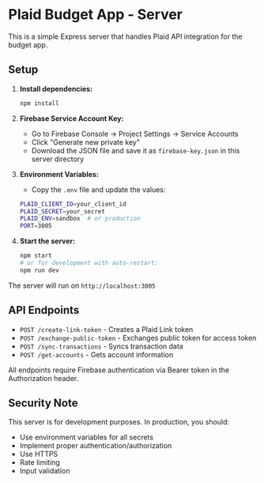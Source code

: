 # Plaid Budget App - Server

This is a simple Express server that handles Plaid API integration for the budget app.

## Setup

1. **Install dependencies:**
   ```bash
   npm install
   ```

2. **Firebase Service Account Key:**
   - Go to Firebase Console → Project Settings → Service Accounts
   - Click "Generate new private key"
   - Download the JSON file and save it as `firebase-key.json` in this server directory

3. **Environment Variables:**
   - Copy the `.env` file and update the values:
   ```bash
   PLAID_CLIENT_ID=your_client_id
   PLAID_SECRET=your_secret
   PLAID_ENV=sandbox  # or production
   PORT=3005
   ```

4. **Start the server:**
   ```bash
   npm start
   # or for development with auto-restart:
   npm run dev
   ```

The server will run on `http://localhost:3005`

## API Endpoints

- `POST /create-link-token` - Creates a Plaid Link token
- `POST /exchange-public-token` - Exchanges public token for access token
- `POST /sync-transactions` - Syncs transaction data
- `POST /get-accounts` - Gets account information

All endpoints require Firebase authentication via Bearer token in the Authorization header.

## Security Note

This server is for development purposes. In production, you should:
- Use environment variables for all secrets
- Implement proper authentication/authorization
- Use HTTPS
- Rate limiting
- Input validation

